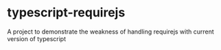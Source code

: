 typescript-requirejs
====================

A project to demonstrate the weakness of handling requirejs with current version of typescript
